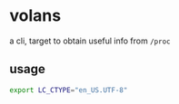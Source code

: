 # volans

a cli, target to obtain useful info from `/proc`

## usage

```sh
export LC_CTYPE="en_US.UTF-8"
```